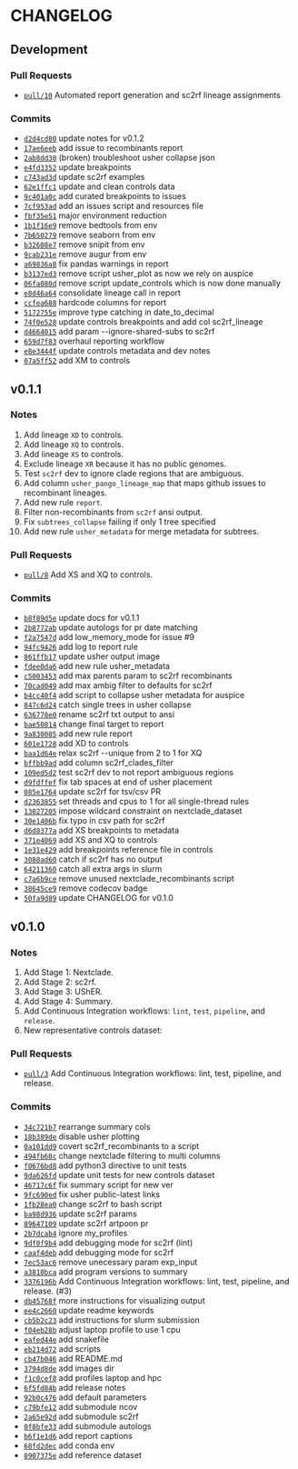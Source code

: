 # CHANGELOG

## Development

### Pull Requests

* [```pull/10```](https://github.com/ktmeaton/ncov-recombinant/pull/10) Automated report generation and sc2rf lineage assignments

### Commits

* [```d2d4cd80```](https://github.com/ktmeaton/ncov-recombinant/commit/d2d4cd80) update notes for v0.1.2
* [```17ae6eeb```](https://github.com/ktmeaton/ncov-recombinant/commit/17ae6eeb) add issue to recombinants report
* [```2ab8dd30```](https://github.com/ktmeaton/ncov-recombinant/commit/2ab8dd30) (broken) troubleshoot usher collapse json
* [```e4fd3352```](https://github.com/ktmeaton/ncov-recombinant/commit/e4fd3352) update breakpoints
* [```c743ad3d```](https://github.com/ktmeaton/ncov-recombinant/commit/c743ad3d) update sc2rf examples
* [```62e1ffc1```](https://github.com/ktmeaton/ncov-recombinant/commit/62e1ffc1) update and clean controls data
* [```9c401a0c```](https://github.com/ktmeaton/ncov-recombinant/commit/9c401a0c) add curated breakpoints to issues
* [```7cf953ad```](https://github.com/ktmeaton/ncov-recombinant/commit/7cf953ad) add an issues script and resources file
* [```fbf35e51```](https://github.com/ktmeaton/ncov-recombinant/commit/fbf35e51) major environment reduction
* [```1b1f16e9```](https://github.com/ktmeaton/ncov-recombinant/commit/1b1f16e9) remove bedtools from env
* [```7b650279```](https://github.com/ktmeaton/ncov-recombinant/commit/7b650279) remove seaborn from env
* [```b32608e7```](https://github.com/ktmeaton/ncov-recombinant/commit/b32608e7) remove snipit from env
* [```9cab231e```](https://github.com/ktmeaton/ncov-recombinant/commit/9cab231e) remove augur from env
* [```a69836a8```](https://github.com/ktmeaton/ncov-recombinant/commit/a69836a8) fix pandas warnings in report
* [```b3137ed3```](https://github.com/ktmeaton/ncov-recombinant/commit/b3137ed3) remove script usher_plot as now we rely on auspice
* [```06fa080d```](https://github.com/ktmeaton/ncov-recombinant/commit/06fa080d) remove script update_controls which is now done manually
* [```e8d46a64```](https://github.com/ktmeaton/ncov-recombinant/commit/e8d46a64) consolidate lineage call in report
* [```ccfea688```](https://github.com/ktmeaton/ncov-recombinant/commit/ccfea688) hardcode columns for report
* [```5172755e```](https://github.com/ktmeaton/ncov-recombinant/commit/5172755e) improve type catching in date_to_decimal
* [```74f0e528```](https://github.com/ktmeaton/ncov-recombinant/commit/74f0e528) update controls breakpoints and add col sc2rf_lineage
* [```d4664015```](https://github.com/ktmeaton/ncov-recombinant/commit/d4664015) add param --ignore-shared-subs to sc2rf
* [```659d7f83```](https://github.com/ktmeaton/ncov-recombinant/commit/659d7f83) overhaul reporting workflow
* [```e8e3444f```](https://github.com/ktmeaton/ncov-recombinant/commit/e8e3444f) update controls metadata and dev notes
* [```07a5ff52```](https://github.com/ktmeaton/ncov-recombinant/commit/07a5ff52) add XM to controls

## v0.1.1

### Notes

1. Add lineage `XD` to controls.
1. Add lineage `XQ` to controls.
1. Add lineage `XS` to controls.
1. Exclude lineage `XR` because it has no public genomes.
1. Test `sc2rf` dev to ignore clade regions that are ambiguous.
1. Add column `usher_pango_lineage_map` that maps github issues to recombinant lineages.
1. Add new rule `report`.
1. Filter non-recombinants from `sc2rf` ansi output.
1. Fix `subtrees_collapse` failing if only 1 tree specified
1. Add new rule `usher_metadata` for merge metadata for subtrees.

### Pull Requests

* [```pull/8```](https://github.com/ktmeaton/ncov-recombinant/pull/8) Add XS and XQ to controls.

### Commits

* [```b8f89d5e```](https://github.com/ktmeaton/ncov-recombinant/commit/b8f89d5e) update docs for v0.1.1
* [```2b8772ab```](https://github.com/ktmeaton/ncov-recombinant/commit/2b8772ab) update autologs for pr date matching
* [```f2a7547d```](https://github.com/ktmeaton/ncov-recombinant/commit/f2a7547d) add low_memory_mode for issue #9
* [```94fc9426```](https://github.com/ktmeaton/ncov-recombinant/commit/94fc9426) add log to report rule
* [```861ffb17```](https://github.com/ktmeaton/ncov-recombinant/commit/861ffb17) update usher output image
* [```fdee0da6```](https://github.com/ktmeaton/ncov-recombinant/commit/fdee0da6) add new rule usher_metadata
* [```c5003453```](https://github.com/ktmeaton/ncov-recombinant/commit/c5003453) add max parents param to sc2rf recombinants
* [```70cad049```](https://github.com/ktmeaton/ncov-recombinant/commit/70cad049) add max ambig filter to defaults for sc2rf
* [```b4cc40f4```](https://github.com/ktmeaton/ncov-recombinant/commit/b4cc40f4) add script to collapse usher metadata for auspice
* [```847c6d24```](https://github.com/ktmeaton/ncov-recombinant/commit/847c6d24) catch single trees in usher collapse
* [```636778e0```](https://github.com/ktmeaton/ncov-recombinant/commit/636778e0) rename sc2rf txt output to ansi
* [```bae50814```](https://github.com/ktmeaton/ncov-recombinant/commit/bae50814) change final target to report
* [```9a830085```](https://github.com/ktmeaton/ncov-recombinant/commit/9a830085) add new rule report
* [```601e1728```](https://github.com/ktmeaton/ncov-recombinant/commit/601e1728) add XD to controls
* [```baa1d64e```](https://github.com/ktmeaton/ncov-recombinant/commit/baa1d64e) relax sc2rf --unique from 2 to 1 for XQ
* [```bffbb9ad```](https://github.com/ktmeaton/ncov-recombinant/commit/bffbb9ad) add column sc2rf_clades_filter
* [```109ed5d2```](https://github.com/ktmeaton/ncov-recombinant/commit/109ed5d2) test sc2rf dev to not report ambiguous regions
* [```d9fdffef```](https://github.com/ktmeaton/ncov-recombinant/commit/d9fdffef) fix tab spaces at end of usher placement
* [```085e1764```](https://github.com/ktmeaton/ncov-recombinant/commit/085e1764) update sc2rf for tsv/csv PR
* [```d2363855```](https://github.com/ktmeaton/ncov-recombinant/commit/d2363855) set threads and cpus to 1 for all single-thread rules
* [```13027205```](https://github.com/ktmeaton/ncov-recombinant/commit/13027205) impose wildcard constraint on nextclade_dataset
* [```30e1406b```](https://github.com/ktmeaton/ncov-recombinant/commit/30e1406b) fix typo in csv path for sc2rf
* [```d6d8377a```](https://github.com/ktmeaton/ncov-recombinant/commit/d6d8377a) add XS breakpoints to metadata
* [```371e4069```](https://github.com/ktmeaton/ncov-recombinant/commit/371e4069) add XS and XQ to controls
* [```1e31e429```](https://github.com/ktmeaton/ncov-recombinant/commit/1e31e429) add breakpoints reference file in controls
* [```3088ad60```](https://github.com/ktmeaton/ncov-recombinant/commit/3088ad60) catch if sc2rf has no output
* [```64211360```](https://github.com/ktmeaton/ncov-recombinant/commit/64211360) catch all extra args in slurm
* [```c7a6b9ce```](https://github.com/ktmeaton/ncov-recombinant/commit/c7a6b9ce) remove unused nextclade_recombinants script
* [```38645ce9```](https://github.com/ktmeaton/ncov-recombinant/commit/38645ce9) remove codecov badge
* [```50fa9d89```](https://github.com/ktmeaton/ncov-recombinant/commit/50fa9d89) update CHANGELOG for v0.1.0

## v0.1.0

### Notes

1. Add Stage 1: Nextclade.
1. Add Stage 2: sc2rf.
1. Add Stage 3: UShER.
1. Add Stage 4: Summary.
1. Add Continuous Integration workflows: `lint`, `test`, `pipeline`, and `release`.
1. New representative controls dataset:

### Pull Requests

* [```pull/3```](https://github.com/ktmeaton/ncov-recombinant/pull/3) Add Continuous Integration workflows: lint, test, pipeline, and release.

### Commits

* [```34c721b7```](https://github.com/ktmeaton/ncov-recombinant/commit/34c721b7) rearrange summary cols
* [```18b389de```](https://github.com/ktmeaton/ncov-recombinant/commit/18b389de) disable usher plotting
* [```0a101dd9```](https://github.com/ktmeaton/ncov-recombinant/commit/0a101dd9) covert sc2rf_recombinants to a script
* [```494fb60c```](https://github.com/ktmeaton/ncov-recombinant/commit/494fb60c) change nextclade filtering to multi columns
* [```f0676bd8```](https://github.com/ktmeaton/ncov-recombinant/commit/f0676bd8) add python3 directive to unit tests
* [```9da626fd```](https://github.com/ktmeaton/ncov-recombinant/commit/9da626fd) update unit tests for new controls dataset
* [```46717c6f```](https://github.com/ktmeaton/ncov-recombinant/commit/46717c6f) fix summary script for new ver
* [```9fc690ed```](https://github.com/ktmeaton/ncov-recombinant/commit/9fc690ed) fix usher public-latest links
* [```1fb28ea0```](https://github.com/ktmeaton/ncov-recombinant/commit/1fb28ea0) change sc2rf to bash script
* [```ba98d936```](https://github.com/ktmeaton/ncov-recombinant/commit/ba98d936) update sc2rf params
* [```89647109```](https://github.com/ktmeaton/ncov-recombinant/commit/89647109) update sc2rf artpoon pr
* [```2b7dcab4```](https://github.com/ktmeaton/ncov-recombinant/commit/2b7dcab4) ignore my_profiles
* [```9df0f9b4```](https://github.com/ktmeaton/ncov-recombinant/commit/9df0f9b4) add debugging mode for sc2rf (lint)
* [```caaf4deb```](https://github.com/ktmeaton/ncov-recombinant/commit/caaf4deb) add debugging mode for sc2rf
* [```7ec53ac6```](https://github.com/ktmeaton/ncov-recombinant/commit/7ec53ac6) remove unecessary param exp_input
* [```a3810bca```](https://github.com/ktmeaton/ncov-recombinant/commit/a3810bca) add program versions to summary
* [```3376196b```](https://github.com/ktmeaton/ncov-recombinant/commit/3376196b) Add Continuous Integration workflows: lint, test, pipeline, and release. (#3)
* [```db45768f```](https://github.com/ktmeaton/ncov-recombinant/commit/db45768f) more instructions for visualizing output
* [```ee4c2660```](https://github.com/ktmeaton/ncov-recombinant/commit/ee4c2660) update readme keywords
* [```cb5b2c23```](https://github.com/ktmeaton/ncov-recombinant/commit/cb5b2c23) add instructions for slurm submission
* [```f04eb28b```](https://github.com/ktmeaton/ncov-recombinant/commit/f04eb28b) adjust laptop profile to use 1 cpu
* [```eafed44e```](https://github.com/ktmeaton/ncov-recombinant/commit/eafed44e) add snakefile
* [```eb214d72```](https://github.com/ktmeaton/ncov-recombinant/commit/eb214d72) add scripts
* [```cb47b046```](https://github.com/ktmeaton/ncov-recombinant/commit/cb47b046) add README.md
* [```3794d8de```](https://github.com/ktmeaton/ncov-recombinant/commit/3794d8de) add images dir
* [```f1c0cef8```](https://github.com/ktmeaton/ncov-recombinant/commit/f1c0cef8) add profiles laptop and hpc
* [```6f5fd84b```](https://github.com/ktmeaton/ncov-recombinant/commit/6f5fd84b) add release notes
* [```92b0c476```](https://github.com/ktmeaton/ncov-recombinant/commit/92b0c476) add default parameters
* [```c79bfe12```](https://github.com/ktmeaton/ncov-recombinant/commit/c79bfe12) add submodule ncov
* [```2a65e92d```](https://github.com/ktmeaton/ncov-recombinant/commit/2a65e92d) add submodule sc2rf
* [```0f8bfe33```](https://github.com/ktmeaton/ncov-recombinant/commit/0f8bfe33) add submodule autologs
* [```b6f1e1d6```](https://github.com/ktmeaton/ncov-recombinant/commit/b6f1e1d6) add report captions
* [```68fd2dec```](https://github.com/ktmeaton/ncov-recombinant/commit/68fd2dec) add conda env
* [```8907375e```](https://github.com/ktmeaton/ncov-recombinant/commit/8907375e) add reference dataset
